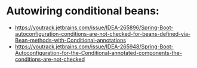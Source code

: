 # Autowiring conditional beans:

- https://youtrack.jetbrains.com/issue/IDEA-265896/Spring-Boot-autoconfiguration-conditions-are-not-checked-for-beans-defined-via-Bean-methods-with-Conditional-annotations
- https://youtrack.jetbrains.com/issue/IDEA-265948/Spring-Boot-Autoconfiguration-for-the-Conditional-annotated-components-the-conditions-are-not-checked


